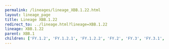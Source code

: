```yaml
---
permalink: /lineages/lineage_XBB.1.22.html
layout: lineage_page
title: Lineage XBB.1.22
redirect_to: ../lineage.html?lineage=XBB.1.22
lineage: XBB.1.22
parent: XBB.1
children: ['FY.1.2', 'FY.1.2.1', 'FY.1.2.2', 'FY.2', 'FY.3', 'FY.3.1', 'FY.3.2', 'FY.4.1.2', 'FY.5.1', 'FY.5.1.1', 'FY.5.2', 'FY.5.4', 'FY.5.5', 'FY.5.5.1', 'FY.6.1', 'FY.8', 'FY.8.1', 'XBB.1.22']
---
```

